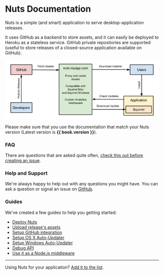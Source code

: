 # Nuts Documentation

Nuts is a simple (and smart) application to serve desktop-application releases.

It uses GitHub as a backend to store assets, and it can easily be deployed to Heroku as a stateless service. GitHub private repositories are supported (useful to store releases of a closed-source application available on GitHub).

![Schema](./schema.png)

Please make sure that you use the documentation that match your Nuts version (Latest version is **{{ book.version }}**).

### FAQ

There are questions that are asked quite often, [check this out before creating an issue](faq.md).

### Help and Support

We're always happy to help out with any questions you might have. You can ask a question or signal an issue on [GitHub](https://github.com/GitbookIO/nuts/issues).

### Guides

We've created a few guides to help you getting started:

- [Deploy Nuts](deploy.md)
- [Upload release's assets](assets.md)
- [Setup GitHub integration](github.md)
- [Setup OS X Auto-Updater](update-osx.md)
- [Setup Windows Auto-Updater](update-windows.md)
- [Debug API](api.md)
- [Use it as a Node.js middleware](module.md)

----

Using Nuts for your application? [Add it to the list](using-it.md).
